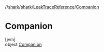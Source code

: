 //[shark](../../../../index.md)/[shark](../../index.md)/[LeakTraceReference](../index.md)/[Companion](index.md)

# Companion

[jvm]\
object [Companion](index.md)
